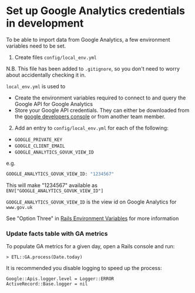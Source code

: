 # Set up Google Analytics credentials in development

To be able to import data from Google Analytics, a few environment variables need to be set.

1) Create files `config/local_env.yml`

N.B. This file has been added to `.gitignore`, so you don't need to worry about accidentally checking it in.

`local_env.yml` is used to
* Create the environment variables required to connect to and query the Google API for Google Analytics
* Store your Google API credentials. They can either be downloaded from the [google developers console](https://console.developers.google.com/apis/credentials) or from another team member.

2) Add an entry to `config/local_env.yml` for each of the following:

* `GOOGLE_PRIVATE_KEY`
* `GOOGLE_CLIENT_EMAIL`
* `GOOGLE_ANALYTICS_GOVUK_VIEW_ID`

e.g.
```bash
GOOGLE_ANALYTICS_GOVUK_VIEW_ID: "1234567"
```

This will make "1234567" available as `ENV["GOOGLE_ANALYTICS_GOVUK_VIEW_ID"]`

`GOOGLE_ANALYTICS_GOVUK_VIEW_ID` is the view id on Google Analytics for `www.gov.uk`

See "Option Three" in [Rails Environment Variables](http://railsapps.github.io/rails-environment-variables.html) for more information

### Update facts table with GA metrics

To populate GA metrics for a given day, open a Rails console and run:

```
> ETL::GA.process(Date.today) 
```

It is recommended you disable logging to speed up the process:

```
Google::Apis.logger.level = Logger::ERROR
ActiveRecord::Base.logger = nil
```
